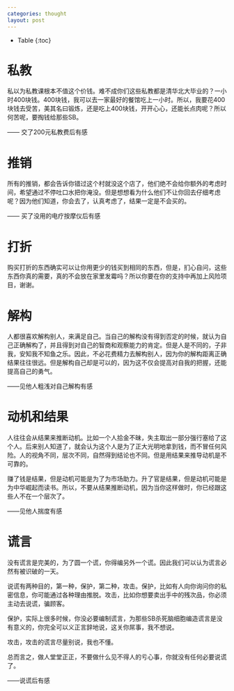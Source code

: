 ```yaml
---
categories: thought
layout: post
---
```


- Table
{:toc}
# 私教

私以为私教课根本不值这个价钱。难不成你们这些私教都是清华北大毕业的？一小时400块钱。400块钱，我可以去一家最好的餐馆吃上一小时。所以，我要花400块钱去受苦，美其名曰锻炼，还是吃上400块钱，开开心心，还能长点肉呢？所以何苦呢，要掏钱给那些SB。



—— 交了200元私教费后有感

# 推销

所有的推销，都会告诉你错过这个村就没这个店了，他们绝不会给你额外的考虑时间，希望通过不停吐口水把你淹没。但是想想看为什么他们不让你回去仔细考虑呢？因为他们知道，你会去了，认真考虑了，结果一定是不会买的。



—— 买了没用的电疗按摩仪后有感

# 打折

购买打折的东西确实可以让你用更少的钱买到相同的东西，但是，扪心自问，这些东西你真的需要，真的不会放在家里发霉吗？所以你要在你的支持中再加上风险项目，谢谢。



# 解构

人都很喜欢解构别人，来满足自己。当自己的解构没有得到否定的时候，就认为自己正确解构了，并且得到对自己的智商和观察能力的肯定。但是人是不同的，子非我，安知我不知鱼之乐。因此，不必花费精力去解构别人，因为你的解构距离正确结果往往很远。但是解构自己却是可以的，因为这不仅会提高对自我的把握，还能提高自己的勇气。



——见他人粗浅对自己解构有感

# 动机和结果

人往往会从结果来推断动机。比如一个人拾金不昧，失主取出一部分强行塞给了这个人。后来别人知道了，就会认为这个人是为了正大光明地拿到钱，而不冒任何风险。人的视角不同，层次不同，自然得到结论也不同。但是用结果来推导动机是不可靠的。

赚了钱是结果，但是动机可能是为了为市场助力。升了官是结果，但是动机可能是为中华崛起而读书。所以，不要从结果推断动机，因为当你这样做时，你已经跟这些人不在一个层次了。

——见他人揣度有感



# 谎言

没有谎言是完美的，为了圆一个谎，你得编另外一个谎。因此我们可以认为谎言必然有被识破的一天。

说谎有两种目的，第一种，保护，第二种，攻击。保护，比如有人向你询问你的私密信息，你可能通过各种理由推脱。攻击，比如你想要卖出手中的残次品，你必须主动去说谎，骗顾客。

保护，实际上很多时候，你没必要编制谎言，为那些SB杀死脑细胞编造谎言是没有意义的，你完全可以义正言辞地说，这关你屌事，我不想说。

攻击，攻击的谎言尽量别说，我也不懂。

总而言之，做人堂堂正正，不要做什么见不得人的亏心事，你就没有任何必要说谎了。

——说谎后有感